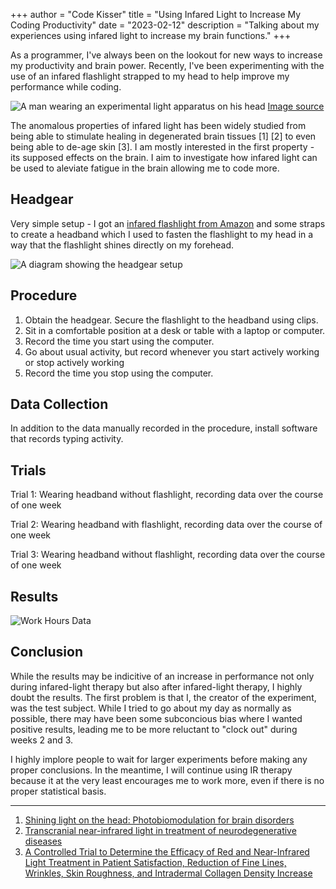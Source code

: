 +++
author = "Code Kisser"
title = "Using Infared Light to Increase My Coding Productivity"
date = "2023-02-12"
description = "Talking about my experiences using infared light to increase my brain functions."
+++

As a programmer, I've always been on the lookout for new ways to increase my productivity and brain power. Recently, I've been experimenting with the use of an infared flashlight strapped to my head to help improve my performance while coding.
<!--more-->

![A man wearing an experimental light apparatus on his head](https://www.science.org/do/10.1126/science.abe8438/abs/ca_0918NID_Red_Light_Technology_online.jpg)
[Image source](https://www.science.org/content/article/trials-begin-new-weapon-against-parkinson-s-light)

The anomalous properties of infared light has been widely studied from being able to stimulate healing in degenerated brain tissues [1] [2] to even being able to de-age skin [3]. I am mostly interested in the first property - its supposed effects on the brain. I aim to investigate how infared light can be used to aleviate fatigue in the brain allowing me to code more.

## Headgear

Very simple setup - I got an [infared flashlight from Amazon](https://www.amazon.com/DARKBEAM-Light-Rechargeable-Illuminator-Observation/dp/B0BL7LH3DC/ref=sr_1_1_sspa?keywords=infrared+flashlight&qid=1678688660&sr=8-1-spons&psc=1&spLa=ZW5jcnlwdGVkUXVhbGlmaWVyPUEyOUpBR1lIMElKRVNRJmVuY3J5cHRlZElkPUEwNjUyNjk2MjdXVFNLTkJVNDMxQiZlbmNyeXB0ZWRBZElkPUEwODMxMzUwWlNMUVVJMkY1UFA4JndpZGdldE5hbWU9c3BfYXRmJmFjdGlvbj1jbGlja1JlZGlyZWN0JmRvTm90TG9nQ2xpY2s9dHJ1ZQ==) and some straps to create a headband which I used to fasten the flashlight to my head in a way that the flashlight shines directly on my forehead.

![A diagram showing the headgear setup](/images/infared-light-setup.png)

## Procedure

1. Obtain the headgear. Secure the flashlight to the headband using clips.
2. Sit in a comfortable position at a desk or table with a laptop or computer.
3. Record the time you start using the computer.
4. Go about usual activity, but record whenever you start actively working or stop actively working
5. Record the time you stop using the computer.

## Data Collection

In addition to the data manually recorded in the procedure, install software that records typing activity.

## Trials

Trial 1: Wearing headband without flashlight, recording data over the course of one week

Trial 2: Wearing headband with flashlight, recording data over the course of one week

Trial 3: Wearing headband without flashlight, recording data over the course of one week

## Results

![Work Hours Data](/images/infared-light-work-hours-data.png)

## Conclusion

While the results may be indicitive of an increase in performance not only during infared-light therapy but also after infared-light therapy, I highly doubt the results. The first problem is that I, the creator of the experiment, was the test subject. While I tried to go about my day as normally as possible, there may have been some subconcious bias where I wanted positive results, leading me to be more reluctant to "clock out" during weeks 2 and 3.

I highly implore people to wait for larger experiments before making any proper conclusions. In the meantime, I will continue using IR therapy because it at the very least encourages me to work more, even if there is no proper statistical basis.

---

1. [Shining light on the head: Photobiomodulation for brain disorders](https://www.ncbi.nlm.nih.gov/pmc/articles/PMC5066074/)
2. [Transcranial near-infrared light in treatment of neurodegenerative diseases](https://www.frontiersin.org/articles/10.3389/fphar.2022.965788/full)
3. [A Controlled Trial to Determine the Efficacy of Red and Near-Infrared Light Treatment in Patient Satisfaction, Reduction of Fine Lines, Wrinkles, Skin Roughness, and Intradermal Collagen Density Increase](ncbi.nlm.nih.gov/pmc/articles/PMC3926176/)
